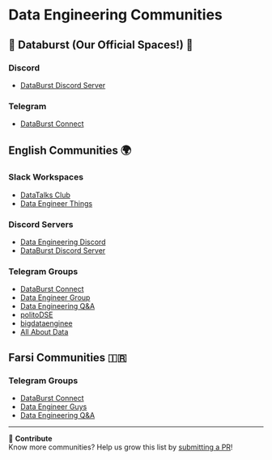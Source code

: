 # Data Engineering Communities <a name="communities"></a>

## 🚀 **Databurst** (Our Official Spaces!) 🚀

### Discord

- [DataBurst Discord Server](https://discord.gg/Jj7NNsaD)

### Telegram

- [DataBurst Connect](https://t.me/DataBurstConnect)

## English Communities 🌍

### Slack Workspaces

- [DataTalks Club](https://join.slack.com/t/datatalks-club/shared_invite/zt-2yroi5bcm-tpxfIsonZF8v882o2eWU1A)
- [Data Engineer Things](https://join.slack.com/t/dataengineerthings/shared_invite/zt-2yroj05o6-hvG2g4hAyrrGJhZsivDVoQ)

### Discord Servers

- [Data Engineering Discord](https://discord.gg/nqs7xGKu)
- [DataBurst Discord Server](https://discord.gg/Jj7NNsaD)

### Telegram Groups

- [DataBurst Connect](https://t.me/DataBurstConnect)
- [Data Engineer Group](https://t.me/dataengineergroup)
- [Data Engineering Q&A](https://t.me/DataEngineeringQA)
- [politoDSE](https://t.me/politoDSE)
- [bigdataenginee](https://t.me/bigdataenginee)
- [All About Data](https://t.me/data_engineer1)

## Farsi Communities 🇮🇷

### Telegram Groups

- [DataBurst Connect](https://t.me/DataBurstConnect)
- [Data Engineer Guys](https://t.me/DataEngineerGuys)
- [Data Engineering Q&A](https://t.me/DataEngineeringQA)

---

🔗 **Contribute**  
Know more communities? Help us grow this list by [submitting a PR](https://github.com/data-burst/awesome-data-engineering)!
